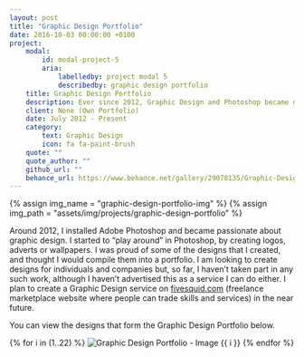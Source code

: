 ```yaml
---
layout: post
title: "Graphic Design Portfolio"
date: 2016-10-03 00:00:00 +0100
project:
    modal:
        id: modal-project-5
        aria:
            labelledby: project modal 5
            describedby: graphic design portfolio
    title: Graphic Design Portfolio
    description: Ever since 2012, Graphic Design and Photoshop became one of my passions, as I started to create various formats of graphic design such as logos, banners, backgrounds etc. Some of the pieces created over the years, I'm proud of so I thought I'll showcase them here.
    client: None (Own Portfolio)
    date: July 2012 - Present
    category:
        text: Graphic Design
        icon: fa fa-paint-brush
    quote: ""
    quote_author: ""
    github_url: ""
    behance_url: https://www.behance.net/gallery/29078135/Graphic-Design-Portfolio
---
```


{% assign img_name = "graphic-design-portfolio-img" %}
{% assign img_path = "assets/img/projects/graphic-design-portfolio" %}

Around 2012, I installed Adobe Photoshop and became passionate about graphic design. I started to “play around” in
Photoshop, by creating logos, adverts or wallpapers. I was proud of some of the designs that I created, and thought
I would compile them into a portfolio. I am looking to create designs for individuals and companies but, so far, I
haven’t taken part in any such work, although I haven’t advertised this as a service I can do either. I plan to create
a Graphic Design service on [fivesquid.com](https://www.fivesquid.com/) (freelance marketplace website where people can
trade skills and services) in the near future.

You can view the designs that form the Graphic Design Portfolio below.

{% for i in (1..22) %}
<img data-src="{{ site.baseurl }}{{ img_path }}/{{ img_name }}-{{ i }}.png" alt="Graphic Design Portfolio - Image {{ i }}" class="img-centered img-fluid modal-lazy"/>
{% endfor %}